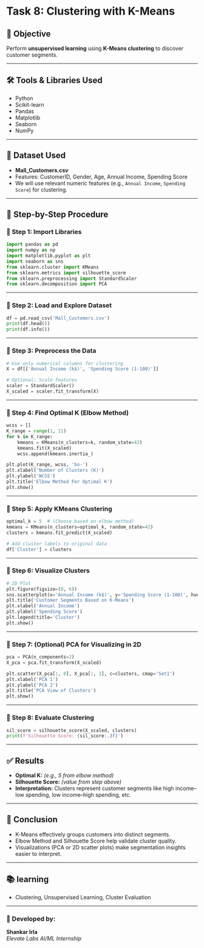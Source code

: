 # Task 8: Clustering with K-Means

## 📌 Objective
Perform **unsupervised learning** using **K-Means clustering** to discover customer segments.

---

## 🛠️ Tools & Libraries Used

- Python
- Scikit-learn
- Pandas
- Matplotlib
- Seaborn
- NumPy

---

## 📂 Dataset Used
- **Mall_Customers.csv**
- Features: CustomerID, Gender, Age, Annual Income, Spending Score
- We will use relevant numeric features (e.g., `Annual Income`, `Spending Score`) for clustering.

---

## 🔁 Step-by-Step Procedure

### 🔹 Step 1: Import Libraries

```python
import pandas as pd
import numpy as np
import matplotlib.pyplot as plt
import seaborn as sns
from sklearn.cluster import KMeans
from sklearn.metrics import silhouette_score
from sklearn.preprocessing import StandardScaler
from sklearn.decomposition import PCA
```

---

### 🔹 Step 2: Load and Explore Dataset

```python
df = pd.read_csv('Mall_Customers.csv')
print(df.head())
print(df.info())
```

---

### 🔹 Step 3: Preprocess the Data

```python
# Use only numerical columns for clustering
X = df[['Annual Income (k$)', 'Spending Score (1-100)']]

# Optional: Scale features
scaler = StandardScaler()
X_scaled = scaler.fit_transform(X)
```

---

### 🔹 Step 4: Find Optimal K (Elbow Method)

```python
wcss = []
K_range = range(1, 11)
for k in K_range:
    kmeans = KMeans(n_clusters=k, random_state=42)
    kmeans.fit(X_scaled)
    wcss.append(kmeans.inertia_)

plt.plot(K_range, wcss, 'bo-')
plt.xlabel('Number of Clusters (K)')
plt.ylabel('WCSS')
plt.title('Elbow Method For Optimal K')
plt.show()
```

---

### 🔹 Step 5: Apply KMeans Clustering

```python
optimal_k = 5  # (Choose based on elbow method)
kmeans = KMeans(n_clusters=optimal_k, random_state=42)
clusters = kmeans.fit_predict(X_scaled)

# Add cluster labels to original data
df['Cluster'] = clusters
```

---

### 🔹 Step 6: Visualize Clusters

```python
# 2D Plot
plt.figure(figsize=(8, 6))
sns.scatterplot(x='Annual Income (k$)', y='Spending Score (1-100)', hue='Cluster', data=df, palette='Set2')
plt.title('Customer Segments Based on K-Means')
plt.xlabel('Annual Income')
plt.ylabel('Spending Score')
plt.legend(title='Cluster')
plt.show()
```

---

### 🔹 Step 7: (Optional) PCA for Visualizing in 2D

```python
pca = PCA(n_components=2)
X_pca = pca.fit_transform(X_scaled)

plt.scatter(X_pca[:, 0], X_pca[:, 1], c=clusters, cmap='Set1')
plt.xlabel('PCA 1')
plt.ylabel('PCA 2')
plt.title('PCA View of Clusters')
plt.show()
```

---

### 🔹 Step 8: Evaluate Clustering

```python
sil_score = silhouette_score(X_scaled, clusters)
print(f'Silhouette Score: {sil_score:.3f}')
```

---

## ✅ Results

- **Optimal K:** _(e.g., 5 from elbow method)_
- **Silhouette Score:** _(value from step above)_
- **Interpretation:** Clusters represent customer segments like high income–low spending, low income–high spending, etc.

---

## 📌 Conclusion

- K-Means effectively groups customers into distinct segments.
- Elbow Method and Silhouette Score help validate cluster quality.
- Visualizations (PCA or 2D scatter plots) make segmentation insights easier to interpret.

---

## 📚 learning

- Clustering, Unsupervised Learning, Cluster Evaluation

---

### 🚀 Developed by:
**Shankar Irla**  
_Elevate Labs AI/ML Internship_
